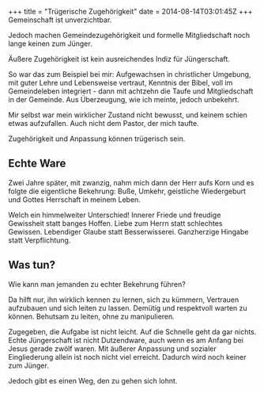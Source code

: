 +++
title = "Trügerische Zugehörigkeit"
date = 2014-08-14T03:01:45Z
+++
Gemeinschaft ist unverzichtbar.

Jedoch machen Gemeindezugehörigkeit und formelle Mitgliedschaft noch lange keinen zum Jünger.

Äußere Zugehörigkeit ist kein ausreichendes Indiz für Jüngerschaft.

So war das zum Beispiel bei mir: Aufgewachsen in christlicher Umgebung, mit guter Lehre und Lebensweise vertraut, Kenntnis der Bibel, voll im Gemeindeleben integriert - dann mit achtzehn die Taufe und Mitgliedschaft in der Gemeinde. Aus Überzeugung, wie ich meinte, jedoch unbekehrt.

Mir selbst war mein wirklicher Zustand nicht bewusst, und keinem schien etwas aufzufallen. Auch nicht dem Pastor, der mich taufte.

Zugehörigkeit und Anpassung können trügerisch sein.

## Echte Ware

Zwei Jahre später, mit zwanzig, nahm mich dann der Herr aufs Korn und es folgte die eigentliche Bekehrung: Buße, Umkehr, geistliche Wiedergeburt und Gottes Herrschaft in meinem Leben.

Welch ein himmelweiter Unterschied! Innerer Friede und freudige Gewissheit statt banges Hoffen. Liebe zum Herrn statt schlechtes Gewissen. Lebendiger Glaube statt Besserwisserei. Ganzherzige Hingabe statt Verpflichtung.

## Was tun?

Wie kann man jemanden zu echter Bekehrung führen?

Da hilft nur, ihn wirklich kennen zu lernen, sich zu kümmern, Vertrauen aufzubauen und sich leiten zu lassen. Demütig und respektvoll warten zu können. Behutsam zu leiten, ohne zu manipulieren.

Zugegeben, die Aufgabe ist nicht leicht. Auf die Schnelle geht da gar nichts. Echte Jüngerschaft ist nicht Dutzendware, auch wenn es am Anfang bei Jesus gerade zwölf waren. Mit äußerer Anpassung und sozialer Eingliederung allein ist noch nicht viel erreicht. Dadurch wird noch keiner zum Jünger.

Jedoch gibt es einen Weg, den zu gehen sich lohnt.
